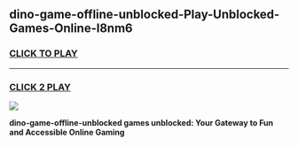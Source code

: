 
## dino-game-offline-unblocked-Play-Unblocked-Games-Online-l8nm6
<h3>
<a href="https://premium76.site?title=dino-game-offline-unblocked&ref=25A">CLICK TO PLAY</a></h3>
<hr>

<h3>
<a href="https://premium76.site?title=dino-game-offline-unblocked&ref=25A">CLICK 2 PLAY</a>
  
</h3>

<a href="https://premium76.site?title=dino-game-offline-unblocked&ref=25A"><img src="https://clearcache.store/games.png"></a>


**dino-game-offline-unblocked games unblocked: Your Gateway to Fun and Accessible Online Gaming**
